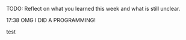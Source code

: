 TODO: Reflect on what you learned this week and what is still unclear.

17:38 OMG I DID A PROGRAMMING!

test
